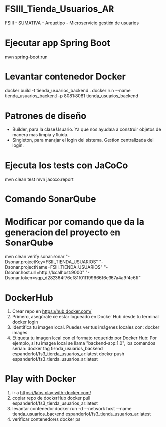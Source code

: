# FSIII_Tienda_Usuarios_AR
FSIII - SUMATIVA - Arquetipo - Microservicio gestión de usuarios

# Ejecutar app Spring Boot
mvn spring-boot:run

# Levantar contenedor Docker
docker build -t tienda_usuarios_backend .
docker run --name tienda_usuarios_backend -p 8081:8081 tienda_usuarios_backend

# Patrones de diseño
- Builder, para la clase Usuario. Ya que nos ayudara a construir objetos de manera mas limpia y fluida.
- Singleton, para manejar el login del sistema. Gestion centralizada del login.

# Ejecuta los tests con JaCoCo
mvn clean test
mvn jacoco:report

# Comando SonarQube
# Modificar por comando que da la generacion del proyecto en SonarQube
mvn clean verify sonar:sonar "-Dsonar.projectKey=FSIII_TIENDA_USUARIOS" "-Dsonar.projectName=FSIII_TIENDA_USUARIOS" "-Dsonar.host.url=http://localhost:9000" "-Dsonar.token=sqp_d282364f76cf81f01f199666f6e367a4a9f4c6ff"

# DockerHub
1. Crear repo en https://hub.docker.com/
2. Primero, asegúrate de estar logueado en Docker Hub desde tu terminal
    docker login
3. Identifica tu imagen local. Puedes ver tus imágenes locales con:
    docker images
4. Etiqueta tu imagen local con el formato requerido por Docker Hub:
    Por ejemplo, si tu imagen local se llama "backend-app:1.0", los comandos serían:
    docker tag tienda_usuarios_backend espanderlof/fs3_tienda_usuarios_ar:latest
    docker push espanderlof/fs3_tienda_usuarios_ar:latest

# Play with Docker
1. ir a https://labs.play-with-docker.com/
2. copiar repo de dockerHub
    docker pull espanderlof/fs3_tienda_usuarios_ar:latest
3. levantar contenedor
    docker run -d --network host --name tienda_usuarios_backend espanderlof/fs3_tienda_usuarios_ar:latest
4. verificar contenedores
    docker ps